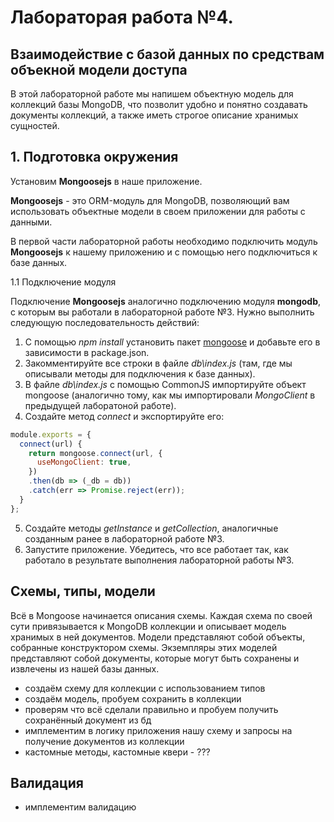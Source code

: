 # Лабораторая работа №4.
## Взаимодействие с базой данных по средствам объекной модели доступа
В этой лабораторной работе мы напишем объектную модель для коллекций базы MongoDB, что позволит удобно и понятно создавать документы коллекций, а также иметь строгое описание хранимых сущностей.

## 1. Подготовка окружения
Установим __Mongoosejs__ в наше приложение.

__Mongoosejs__ - это ORM-модуль для MongoDB, позволяющий вам использовать объектные модели в своем приложении для работы с данными.

В первой части лабораторной работы необходимо подключить модуль __Mongoosejs__ к нашему приложению и с помощью него подключиться к базе данных.

1.1 Подключение модуля

Подключение __Mongoosejs__ аналогично подключению модуля __mongodb__, с которым вы работали в лабораторной работе №3. Нужно выполнить следующую последовательность действий:

1. С помощью _npm install_ установить пакет [mongoose](https://www.npmjs.com/package/mongoose) и добавьте его в зависимости в package.json.
2. Закомментируйте все строки в файле _db\index.js_ (там, где мы описывали методы для подключения к базе данных).
3. В файле _db\index.js_ с помощью CommonJS импортируйте объект mongoose (аналогично тому, как мы импортировали _MongoClient_ в предыдущей лаборатоной работе).
4. Создайте метод _connect_ и экспортируйте его:

```javascript
module.exports = {
  connect(url) {
    return mongoose.connect(url, {
      useMongoClient: true,
    })
    .then(db => (_db = db))
    .catch(err => Promise.reject(err));
  }
};
```

5. Создайте методы _getInstance_ и _getCollection_, аналогичные созданным ранее в лабораторной работе №3.
6. Запустите приложение. Убедитесь, что все работает так, как работало в результате выполнения лабораторной работы №3.

## Схемы, типы, модели
Всё в Mongoose начинается описания схемы. Каждая схема по своей сути привязывается к MongoDB коллекции и описывает модель хранимых в ней документов. Модели представляют собой объекты, собранные конструктором схемы. Экземпляры этих моделей представляют собой документы, которые могут быть сохранены и извлечены из нашей базы данных.

- создаём схему для коллекции с использованием типов
- создаём модель, пробуем сохранить в коллекции
- проверям что всё сделали правильно и пробуем получить сохранённый документ из бд
- имплементим в логику приложения нашу схему и запросы на получение документов из коллекции
- кастомные методы, кастомные квери - ??? 

## Валидация
- имплементим валидацию
